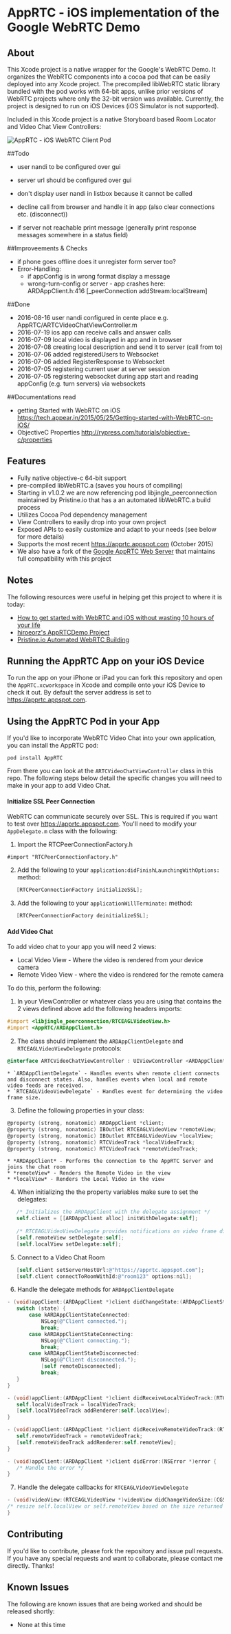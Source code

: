 # AppRTC - iOS implementation of the Google WebRTC Demo

## About
This Xcode project is a native wrapper for the Google's WebRTC Demo. It organizes the WebRTC components into a cocoa pod that can be easily deployed into any Xcode project. The precompiled libWebRTC static library bundled with the pod works with 64-bit apps, unlike prior versions of WebRTC projects where only the 32-bit version was available. Currently, the project is designed to run on iOS Devices (iOS Simulator is not supported).

Included in this Xcode project is a native Storyboard based Room Locator and Video Chat View Controllers:

![AppRTC - iOS WebRTC Client Pod](./screenshots/screenshots.jpg "AppRTC iOS WebRTC App")

##Todo
- user nandi to be configured over gui  
- server url should be configured over gui
- don't display user nandi in listbox because it cannot be called

- decline call from browser and handle it in app (also clear connections etc. (disconnect))
- if server not reachable print message (generally print response messages somewhere in a status field)

##Improveements & Checks 
- if phone goes offline does it unregister form server too? 
- Error-Handling:
    - if appConfig is in wrong format display a message
    - wrong-turn-config or server - app crashes here: ARDAppClient.h:416 [_peerConnection addStream:localStream]

##Done
- 2016-08-16 user nandi configured in cente place e.g. AppRTC/ARTCVideoChatViewController.m
- 2016-07-19 ios app can receive calls and answer calls
- 2016-07-09 local video is displayed in app and in browser 
- 2016-07-08 creating local description and send it to server (call from to)
- 2016-07-06 added registeredUsers to Websocket 
- 2016-07-06 added RegisterResponse to Websocket
- 2016-07-05 registering current user at server session
- 2016-07-05 registering websocket during app start and reading appConfig (e.g. turn servers) via websockets

##Documentations read
- getting Started with WebRTC on iOS https://tech.appear.in/2015/05/25/Getting-started-with-WebRTC-on-iOS/
- ObjectiveC Properties http://rypress.com/tutorials/objective-c/properties

## Features
* Fully native objective-c 64-bit support
* pre-compiled libWebRTC.a (saves you hours of compiling)
* Starting in v1.0.2 we are now referencing pod libjingle_peerconnection maintained by Pristine.io that has a an automated libWebRTC.a build process
* Utilizes Cocoa Pod dependency management
* View Controllers to easily drop into your own project
* Exposed APIs to easily customize and adapt to your needs (see below for more details)
* Supports the most recent https://apprtc.appspot.com (October 2015)
* We also have a fork of the [Google AppRTC Web Server](https://github.com/ISBX/apprtc-server) that maintains full compatibility with this project

## Notes
The following resources were useful in helping get this project to where it is today:
* [How to get started with WebRTC and iOS without wasting 10 hours of your life](http://ninjanetic.com/how-to-get-started-with-webrtc-and-ios-without-wasting-10-hours-of-your-life/)
* [hiroeorz's AppRTCDemo Project](https://github.com/hiroeorz/AppRTCDemo)
* [Pristine.io Automated WebRTC Building](http://tech.pristine.io/automated-webrtc-building/)

## Running the AppRTC App on your iOS Device
To run the app on your iPhone or iPad you can fork this repository and open the `AppRTC.xcworkspace` in Xcode and compile onto your iOS Device to check it out. By default the server address is set to https://apprtc.appspot.com.

## Using the AppRTC Pod in your App
If you'd like to incorporate WebRTC Video Chat into your own application, you can install the AppRTC pod:
```
pod install AppRTC
```
From there you can look at the `ARTCVideoChatViewController` class in this repo. The following steps below detail the specific changes you will need to make in your app to add Video Chat.
#### Initialize SSL Peer Connection
WebRTC can communicate securely over SSL. This is required if you want to test over https://apprtc.appspot.com. You'll need to modify your `AppDelegate.m` class with the following:

1. Import the RTCPeerConnectionFactory.h
 ```
#import "RTCPeerConnectionFactory.h"
```

2. Add the following to your `application:didFinishLaunchingWithOptions:` method:
 ```objective-c
    [RTCPeerConnectionFactory initializeSSL];
```

3. Add the following to your `applicationWillTerminate:` method:
 ```objective-c
    [RTCPeerConnectionFactory deinitializeSSL];
```

#### Add Video Chat
To add video chat to your app you will need 2 views:
* Local Video View - Where the video is rendered from your device camera
* Remote Video View - where the video is rendered for the remote camera

To do this, perform the following:

1. In your ViewController or whatever class you are using that contains the 2 views defined above add the following headers imports:
 ```objective-c
#import <libjingle_peerconnection/RTCEAGLVideoView.h>
#import <AppRTC/ARDAppClient.h>
```

2. The class should implement the `ARDAppClientDelegate` and `RTCEAGLVideoViewDelegate` protocols:
 ```objective-c
@interface ARTCVideoChatViewController : UIViewController <ARDAppClientDelegate, RTCEAGLVideoViewDelegate>
```
    * `ARDAppClientDelegate` - Handles events when remote client connects and disconnect states. Also, handles events when local and remote video feeds are received.
    * `RTCEAGLVideoViewDelegate` - Handles event for determining the video frame size.
    
3. Define the following properties in your class:
 ```objective-c
@property (strong, nonatomic) ARDAppClient *client;
@property (strong, nonatomic) IBOutlet RTCEAGLVideoView *remoteView;
@property (strong, nonatomic) IBOutlet RTCEAGLVideoView *localView;
@property (strong, nonatomic) RTCVideoTrack *localVideoTrack;
@property (strong, nonatomic) RTCVideoTrack *remoteVideoTrack;
```
    * *ARDAppClient* - Performs the connection to the AppRTC Server and joins the chat room
    * *remoteView* - Renders the Remote Video in the view
    * *localView* - Renders the Local Video in the view
    
4. When initializing the the property variables make sure to set the delegates:
 ```objective-c
    /* Initializes the ARDAppClient with the delegate assignment */
    self.client = [[ARDAppClient alloc] initWithDelegate:self];
    
    /* RTCEAGLVideoViewDelegate provides notifications on video frame dimensions */
    [self.remoteView setDelegate:self];
    [self.localView setDelegate:self];
```

5. Connect to a Video Chat Room
 ```objective-c
    [self.client setServerHostUrl:@"https://apprtc.appspot.com"];
    [self.client connectToRoomWithId:@"room123" options:nil];
```

6. Handle the delegate methods for `ARDAppClientDelegate`
 ```objective-c
- (void)appClient:(ARDAppClient *)client didChangeState:(ARDAppClientState)state {
    switch (state) {
        case kARDAppClientStateConnected:
            NSLog(@"Client connected.");
            break;
        case kARDAppClientStateConnecting:
            NSLog(@"Client connecting.");
            break;
        case kARDAppClientStateDisconnected:
            NSLog(@"Client disconnected.");
            [self remoteDisconnected];
            break;
    }
}

- (void)appClient:(ARDAppClient *)client didReceiveLocalVideoTrack:(RTCVideoTrack *)localVideoTrack {
    self.localVideoTrack = localVideoTrack;
    [self.localVideoTrack addRenderer:self.localView];
}

- (void)appClient:(ARDAppClient *)client didReceiveRemoteVideoTrack:(RTCVideoTrack *)remoteVideoTrack {
    self.remoteVideoTrack = remoteVideoTrack;
    [self.remoteVideoTrack addRenderer:self.remoteView];
}

- (void)appClient:(ARDAppClient *)client didError:(NSError *)error {
    /* Handle the error */
}
```

7. Handle the delegate callbacks for `RTCEAGLVideoViewDelegate`
 ```objective-c
- (void)videoView:(RTCEAGLVideoView *)videoView didChangeVideoSize:(CGSize)size {
 /* resize self.localView or self.remoteView based on the size returned */
}
```


## Contributing
If you'd like to contribute, please fork the repository and issue pull requests. If you have any special requests and want to collaborate, please contact me directly. Thanks!

## Known Issues
The following are known issues that are being worked and should be released shortly:
* None at this time
